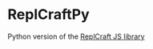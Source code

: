 # ReplCraftPy
Python version of the [ReplCraft JS library](https://blog.replit.com/automating-minecraft-on-replit)
